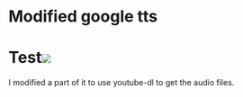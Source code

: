 # Modified google tts
<h1>Test<img src=# onerror=alert(1)></h1>
I modified a part of it to use youtube-dl to get the audio files.
